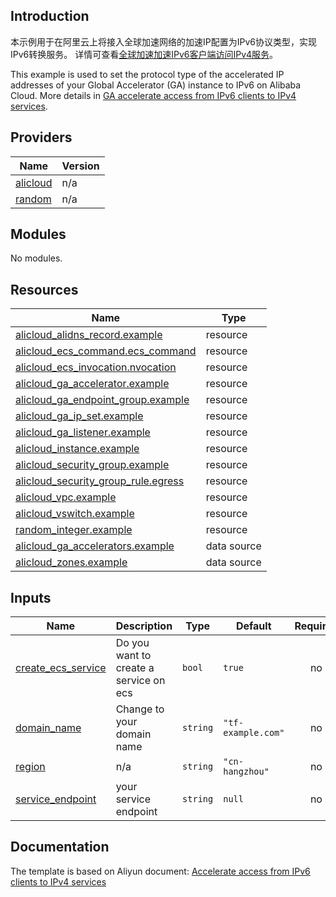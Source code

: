 ## Introduction

<!-- DOCS_DESCRIPTION_CN -->
本示例用于在阿里云上将接入全球加速网络的加速IP配置为IPv6协议类型，实现IPv6转换服务。
详情可查看[全球加速加速IPv6客户端访问IPv4服务](https://help.aliyun.com/zh/ga/use-cases/accelerate-an-ipv4-service-for-ipv6-clients)。
<!-- DOCS_DESCRIPTION_CN -->

<!-- DOCS_DESCRIPTION_EN -->
This example is used to set the protocol type of the accelerated IP addresses of your Global Accelerator (GA) instance to IPv6 on Alibaba Cloud.
More details in [GA accelerate access from IPv6 clients to IPv4 services](https://help.aliyun.com/zh/ga/use-cases/accelerate-an-ipv4-service-for-ipv6-clients).
<!-- DOCS_DESCRIPTION_EN -->

<!-- BEGIN_TF_DOCS -->
## Providers

| Name | Version |
|------|---------|
| <a name="provider_alicloud"></a> [alicloud](#provider\_alicloud) | n/a |
| <a name="provider_random"></a> [random](#provider\_random) | n/a |

## Modules

No modules.

## Resources

| Name | Type |
|------|------|
| [alicloud_alidns_record.example](https://registry.terraform.io/providers/aliyun/alicloud/latest/docs/resources/alidns_record) | resource |
| [alicloud_ecs_command.ecs_command](https://registry.terraform.io/providers/aliyun/alicloud/latest/docs/resources/ecs_command) | resource |
| [alicloud_ecs_invocation.nvocation](https://registry.terraform.io/providers/aliyun/alicloud/latest/docs/resources/ecs_invocation) | resource |
| [alicloud_ga_accelerator.example](https://registry.terraform.io/providers/aliyun/alicloud/latest/docs/resources/ga_accelerator) | resource |
| [alicloud_ga_endpoint_group.example](https://registry.terraform.io/providers/aliyun/alicloud/latest/docs/resources/ga_endpoint_group) | resource |
| [alicloud_ga_ip_set.example](https://registry.terraform.io/providers/aliyun/alicloud/latest/docs/resources/ga_ip_set) | resource |
| [alicloud_ga_listener.example](https://registry.terraform.io/providers/aliyun/alicloud/latest/docs/resources/ga_listener) | resource |
| [alicloud_instance.example](https://registry.terraform.io/providers/aliyun/alicloud/latest/docs/resources/instance) | resource |
| [alicloud_security_group.example](https://registry.terraform.io/providers/aliyun/alicloud/latest/docs/resources/security_group) | resource |
| [alicloud_security_group_rule.egress](https://registry.terraform.io/providers/aliyun/alicloud/latest/docs/resources/security_group_rule) | resource |
| [alicloud_vpc.example](https://registry.terraform.io/providers/aliyun/alicloud/latest/docs/resources/vpc) | resource |
| [alicloud_vswitch.example](https://registry.terraform.io/providers/aliyun/alicloud/latest/docs/resources/vswitch) | resource |
| [random_integer.example](https://registry.terraform.io/providers/hashicorp/random/latest/docs/resources/integer) | resource |
| [alicloud_ga_accelerators.example](https://registry.terraform.io/providers/aliyun/alicloud/latest/docs/data-sources/ga_accelerators) | data source |
| [alicloud_zones.example](https://registry.terraform.io/providers/aliyun/alicloud/latest/docs/data-sources/zones) | data source |

## Inputs

| Name | Description | Type | Default | Required |
|------|-------------|------|---------|:--------:|
| <a name="input_create_ecs_service"></a> [create\_ecs\_service](#input\_create\_ecs\_service) | Do you want to create a service on ecs | `bool` | `true` | no |
| <a name="input_domain_name"></a> [domain\_name](#input\_domain\_name) | Change to your domain name | `string` | `"tf-example.com"` | no |
| <a name="input_region"></a> [region](#input\_region) | n/a | `string` | `"cn-hangzhou"` | no |
| <a name="input_service_endpoint"></a> [service\_endpoint](#input\_service\_endpoint) | your service endpoint | `string` | `null` | no |
<!-- END_TF_DOCS -->

## Documentation
<!-- docs-link --> 

The template is based on Aliyun document: [Accelerate access from IPv6 clients to IPv4 services](https://help.aliyun.com/zh/ga/use-cases/accelerate-an-ipv4-service-for-ipv6-clients) 

<!-- docs-link --> 